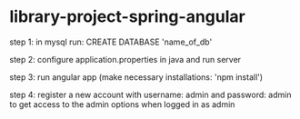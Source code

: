 # library-project-spring-angular

step 1: in mysql run: CREATE DATABASE 'name_of_db'

step 2: configure application.properties in java and run server

step 3: run angular app (make necessary installations: 'npm install')

step 4: register a new account with username: admin and password: admin to
        get access to the admin options when logged in as admin
